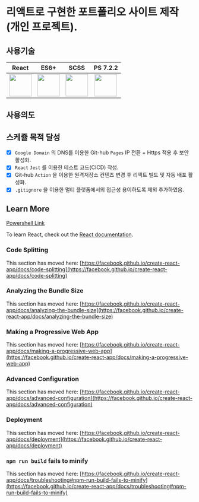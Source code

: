 # 리액트로 구현한 포트폴리오 사이트 제작 (개인 프로젝트).

## 사용기술
React | ES6+ | SCSS | PS 7.2.2
| :---: | :---: | :---: | :---: |
<img src="https://upload.wikimedia.org/wikipedia/commons/thumb/a/a7/React-icon.svg/270px-React-icon.svg.png" width="60">|<img src="https://upload.wikimedia.org/wikipedia/commons/3/3b/Javascript_Logo.png" width="60">|<img src="https://upload.wikimedia.org/wikipedia/commons/thumb/9/96/Sass_Logo_Color.svg/320px-Sass_Logo_Color.svg.png" width="60">|<img src="https://upload.wikimedia.org/wikipedia/commons/a/af/PowerShell_Core_6.0_icon.png" width="60">

## 사용의도

## 스케쥴 목적 달성 

- [x] `Google Domain` 의 DNS를 이용한 Git-hub `Pages` IP 전환 + Https 적용 후 보안 활성화.
- [x] `React` `Jest` 를 이용한 테스트 코드(CICD) 작성.
- [x] Git-hub `Action` 을 이용한 원격저장소 컨텐츠 변경 후 리액트 빌드 및 자동 배포 활성화. 
- [x] `.gitignore` 을 이용한 멀티 플랫폼에서의 접근성 용이하도록 제외 추가하였음. 

## Learn More

[Powershell Link](https://docs.microsoft.com/en-us/powershell/scripting/install/installing-powershell-on-windows?view=powershell-7.2)

To learn React, check out the [React documentation](https://reactjs.org/).

### Code Splitting

This section has moved here: [https://facebook.github.io/create-react-app/docs/code-splitting](https://facebook.github.io/create-react-app/docs/code-splitting)

### Analyzing the Bundle Size

This section has moved here: [https://facebook.github.io/create-react-app/docs/analyzing-the-bundle-size](https://facebook.github.io/create-react-app/docs/analyzing-the-bundle-size)

### Making a Progressive Web App

This section has moved here: [https://facebook.github.io/create-react-app/docs/making-a-progressive-web-app](https://facebook.github.io/create-react-app/docs/making-a-progressive-web-app)

### Advanced Configuration

This section has moved here: [https://facebook.github.io/create-react-app/docs/advanced-configuration](https://facebook.github.io/create-react-app/docs/advanced-configuration)

### Deployment

This section has moved here: [https://facebook.github.io/create-react-app/docs/deployment](https://facebook.github.io/create-react-app/docs/deployment)

### `npm run build` fails to minify

This section has moved here: [https://facebook.github.io/create-react-app/docs/troubleshooting#npm-run-build-fails-to-minify](https://facebook.github.io/create-react-app/docs/troubleshooting#npm-run-build-fails-to-minify)
